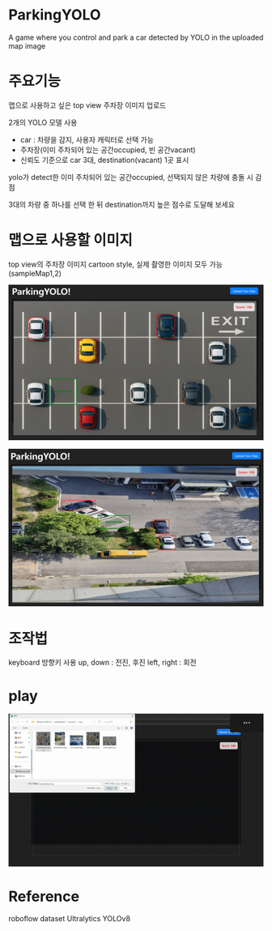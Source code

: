 # ParkingYOLO
A game where you control and park a car detected by YOLO in the uploaded map image

# 주요기능
맵으로 사용하고 싶은 top view 주차장 이미지 업로드

2개의 YOLO 모델 사용
- car : 차량을 감지, 사용자 캐릭터로 선택 가능
- 주차장(이미 주차되어 있는 공간occupied, 빈 공간vacant)
- 신뢰도 기준으로 car 3대, destination(vacant) 1곳 표시

yolo가 detect한 이미 주차되어 있는 공간occupied, 선택되지 않은 차량에 충돌 시 감점

3대의 차량 중 하나를 선택 한 뒤 destination까지 높은 점수로 도달해 보세요

# 맵으로 사용할 이미지
top view의 주차장 이미지
cartoon style, 실제 촬영한 이미지 모두 가능(sampleMap1,2)

![demo](./playDemo/start1.png)

![demo](./playDemo/start2.png)

# 조작법
keyboard 방향키 사용
up, down : 전진, 후진
left, right : 회전

# play
![playDemo](./playDemo/playSample1_1.gif)

# Reference
roboflow dataset
Ultralytics YOLOv8

